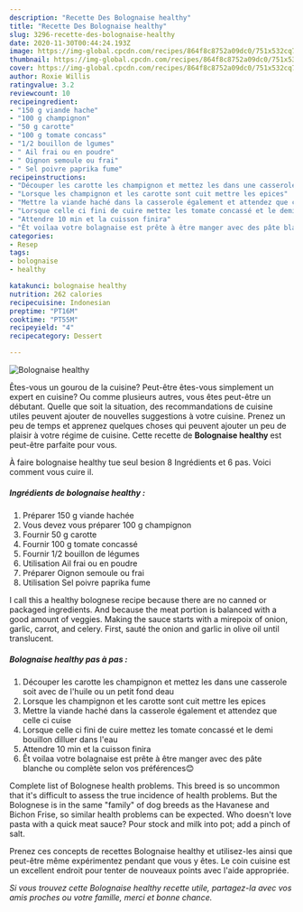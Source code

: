 ```yaml
---
description: "Recette Des Bolognaise healthy"
title: "Recette Des Bolognaise healthy"
slug: 3296-recette-des-bolognaise-healthy
date: 2020-11-30T00:44:24.193Z
image: https://img-global.cpcdn.com/recipes/864f8c8752a09dc0/751x532cq70/bolognaise-healthy-photo-principale-de-la-recette.jpg
thumbnail: https://img-global.cpcdn.com/recipes/864f8c8752a09dc0/751x532cq70/bolognaise-healthy-photo-principale-de-la-recette.jpg
cover: https://img-global.cpcdn.com/recipes/864f8c8752a09dc0/751x532cq70/bolognaise-healthy-photo-principale-de-la-recette.jpg
author: Roxie Willis
ratingvalue: 3.2
reviewcount: 10
recipeingredient:
- "150 g viande hache"
- "100 g champignon"
- "50 g carotte"
- "100 g tomate concass"
- "1/2 bouillon de lgumes"
- " Ail frai ou en poudre"
- " Oignon semoule ou frai"
- " Sel poivre paprika fume"
recipeinstructions:
- "Découper les carotte les champignon et mettez les dans une casserole soit avec de l&#39;huile ou un petit fond deau"
- "Lorsque les champignon et les carotte sont cuit mettre les epices"
- "Mettre la viande haché dans la casserole également et attendez que celle ci cuise"
- "Lorsque celle ci fini de cuire mettez les tomate concassé et le demi bouillon dilluer dans l&#39;eau"
- "Attendre 10 min et la cuisson finira"
- "Êt voilaa votre bolagnaise est prête à être manger avec des pâte blanche ou complète selon vos préférences😊"
categories:
- Resep
tags:
- bolognaise
- healthy

katakunci: bolognaise healthy 
nutrition: 262 calories
recipecuisine: Indonesian
preptime: "PT16M"
cooktime: "PT55M"
recipeyield: "4"
recipecategory: Dessert

---
```



![Bolognaise healthy](https://img-global.cpcdn.com/recipes/864f8c8752a09dc0/751x532cq70/bolognaise-healthy-photo-principale-de-la-recette.jpg)

Êtes-vous un gourou de la cuisine? Peut-être êtes-vous simplement un expert en cuisine? Ou comme plusieurs autres, vous êtes peut-être un débutant. Quelle que soit la situation, des recommandations de cuisine utiles peuvent ajouter de nouvelles suggestions à votre cuisine. Prenez un peu de temps et apprenez quelques choses qui peuvent ajouter un peu de plaisir à votre régime de cuisine. Cette recette de <strong> Bolognaise healthy </strong> est peut-être parfaite pour vous.

<!--inarticleads1-->

À faire bolognaise healthy tue seul besion 8 Ingrédients et 6 pas. Voici comment vous cuire il.

##### Ingrédients de bolognaise healthy :

1. Préparer 150 g viande hachée
1. Vous devez vous préparer 100 g champignon
1. Fournir 50 g carotte
1. Fournir 100 g tomate concassé
1. Fournir 1/2 bouillon de légumes
1. Utilisation  Ail frai ou en poudre
1. Préparer  Oignon semoule ou frai
1. Utilisation  Sel poivre paprika fume


I call this a healthy bolognese recipe because there are no canned or packaged ingredients. And because the meat portion is balanced with a good amount of veggies. Making the sauce starts with a mirepoix of onion, garlic, carrot, and celery. First, sauté the onion and garlic in olive oil until translucent. 

<!--inarticleads2-->

##### Bolognaise healthy pas à pas :

1. Découper les carotte les champignon et mettez les dans une casserole soit avec de l&#39;huile ou un petit fond deau
1. Lorsque les champignon et les carotte sont cuit mettre les epices
1. Mettre la viande haché dans la casserole également et attendez que celle ci cuise
1. Lorsque celle ci fini de cuire mettez les tomate concassé et le demi bouillon dilluer dans l&#39;eau
1. Attendre 10 min et la cuisson finira
1. Êt voilaa votre bolagnaise est prête à être manger avec des pâte blanche ou complète selon vos préférences😊


Complete list of Bolognese health problems. This breed is so uncommon that it&#39;s difficult to assess the true incidence of health problems. But the Bolognese is in the same &#34;family&#34; of dog breeds as the Havanese and Bichon Frise, so similar health problems can be expected. Who doesn&#39;t love pasta with a quick meat sauce? Pour stock and milk into pot; add a pinch of salt. 

<!--inarticleads1-->

<p>
Prenez ces concepts de recettes Bolognaise healthy et utilisez-les ainsi que peut-être même expérimentez pendant que vous y êtes. Le coin cuisine est un excellent endroit pour tenter de nouveaux points avec l'aide appropriée.
</p>

<p>
<i>Si vous trouvez cette Bolognaise healthy recette utile, partagez-la avec vos amis proches ou votre famille, merci et bonne chance.</i>
</p>
